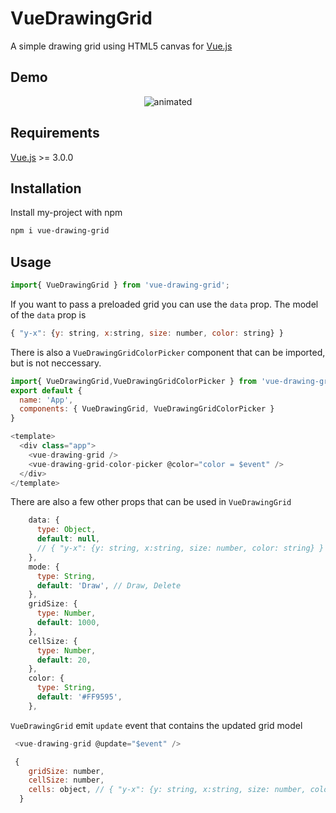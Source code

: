 # VueDrawingGrid
A simple drawing grid using HTML5 canvas for <a href="https://vuejs.org/" target="_blank">Vue.js</a>

## Demo
<p align="center">
  <img src="https://media.giphy.com/media/YOUNaY0g2Iy6bPbWJz/giphy.gif" alt="animated" />
</p>

## Requirements
<a href="https://vuejs.org/" target="_blank">Vue.js</a> >= 3.0.0

## Installation

Install my-project with npm

```bash
npm i vue-drawing-grid
```
    
## Usage


```js
import{ VueDrawingGrid } from 'vue-drawing-grid';
```

 If you want to pass a preloaded grid you can use the `data` prop. The model of the `data` prop is
 ```js
 { "y-x": {y: string, x:string, size: number, color: string} }
 ```

There is also a `VueDrawingGridColorPicker` component that can be imported, but is not neccessary.
```js
import{ VueDrawingGrid,VueDrawingGridColorPicker } from 'vue-drawing-grid';
export default {
  name: 'App',
  components: { VueDrawingGrid, VueDrawingGridColorPicker }
}

<template>
  <div class="app">
    <vue-drawing-grid />
    <vue-drawing-grid-color-picker @color="color = $event" />
  </div>
</template>
```


 There are also a few other props that can be used in `VueDrawingGrid`
```js
    data: {
      type: Object,
      default: null,
      // { "y-x": {y: string, x:string, size: number, color: string} }
    },
    mode: {
      type: String,
      default: 'Draw', // Draw, Delete
    },
    gridSize: {
      type: Number,
      default: 1000,
    },
    cellSize: {
      type: Number,
      default: 20,
    },
    color: {
      type: String,
      default: '#FF9595',
    },
```

`VueDrawingGrid` emit `update` event that contains the updated grid model
```js
 <vue-drawing-grid @update="$event" />
```

```js
 {
    gridSize: number,
    cellSize: number,
    cells: object, // { "y-x": {y: string, x:string, size: number, color: string} }
  }
```